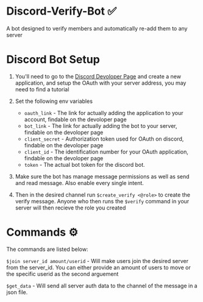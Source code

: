 # Discord-Verify-Bot ✅
A bot designed to verify members and automatically re-add them to any server

# Discord Bot Setup

1. You'll need to go to the [Discord Devoloper Page](https://discord.com/developers/applications) and create a new application, and setup the OAuth with your server address, you may need to find a tutorial

2. Set the following env variables
    - `oauth_link` - The link for actually adding the application to your account, findable on the devoloper page 
    - `bot_link` - The link for actually adding the bot to your server, findable on the devoloper page
    - `client_secret` - Authorization token used for OAuth on discord, findable on the devoloper page
    - `client_id` - The identification number for your OAuth application, findable on the devoloper page
    - `token` - The actual bot token for the discord bot.

3. Make sure the bot has manage message permissions as well as send and read message. Also enable every single intent.

4. Then in the desired channel run `$create_verify <@role>` to create the verify message. Anyone who then runs the `$verify` command in your server will then recieve the role you created

# Commands ⚙

The commands are listed below:

`$join server_id amount/userid` - Will make users join the desired server from the server_id. You can either provide an amount of users to move or the specific userid as the second arguement

`$get_data` - Will send all server auth data to the channel of the message in a json file.